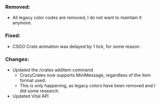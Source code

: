 ### Removed:
- All legacy color codes are removed, I do not want to maintain it anymore.

### Fixed:
- CSGO Crate animation was delayed by 1 tick, for some reason.

### Changes:
- Updated the /crates additem command
  - CrazyCrates now supports MiniMessage, regardless of the item format used.
  - This is only happening, as legacy colors have been removed and I did some research.
- Updated Vital API